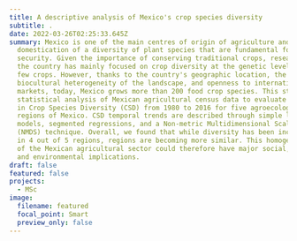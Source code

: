 ```yaml
---
title: A descriptive analysis of Mexico's crop species diversity
subtitle: .
date: 2022-03-26T02:25:33.645Z
summary: Mexico is one of the main centres of origin of agriculture and
  domestication of a diversity of plant species that are fundamental for food
  security. Given the importance of conserving traditional crops, research in
  the country has mainly focused on crop diversity at the genetic level of these
  few crops. However, thanks to the country's geographic location, the
  biocultural heterogeneity of the landscape, and openness to international
  markets, today, Mexico grows more than 200 food crop species. This study used
  statistical analysis of Mexican agricultural census data to evaluate changes
  in Crop Species Diversity (CSD) from 1980 to 2016 for five agroecological
  regions of Mexico. CSD temporal trends are described through simple linear
  models, segmented regressions, and a Non-metric Multidimensional Scaling
  (NMDS) technique. Overall, we found that while diversity has been increasing
  in 4 out of 5 regions, regions are becoming more similar. This homogenization
  of the Mexican agricultural sector could therefore have major social, economic
  and environmental implications.
draft: false
featured: false
projects:
  - MSc
image:
  filename: featured
  focal_point: Smart
  preview_only: false
---
```

<script src="https://open.library.ubc.ca/staticfile/build/embed/embed-media-file.js" data-elid="oc-i-10406198-0" data-itemid="1.0406198"  data-collectionid="24" data-showmeta="false" data-width="auto" data-index="0" data-handle="undefined" async></script><div id="oc-i-10406198-0"></div>